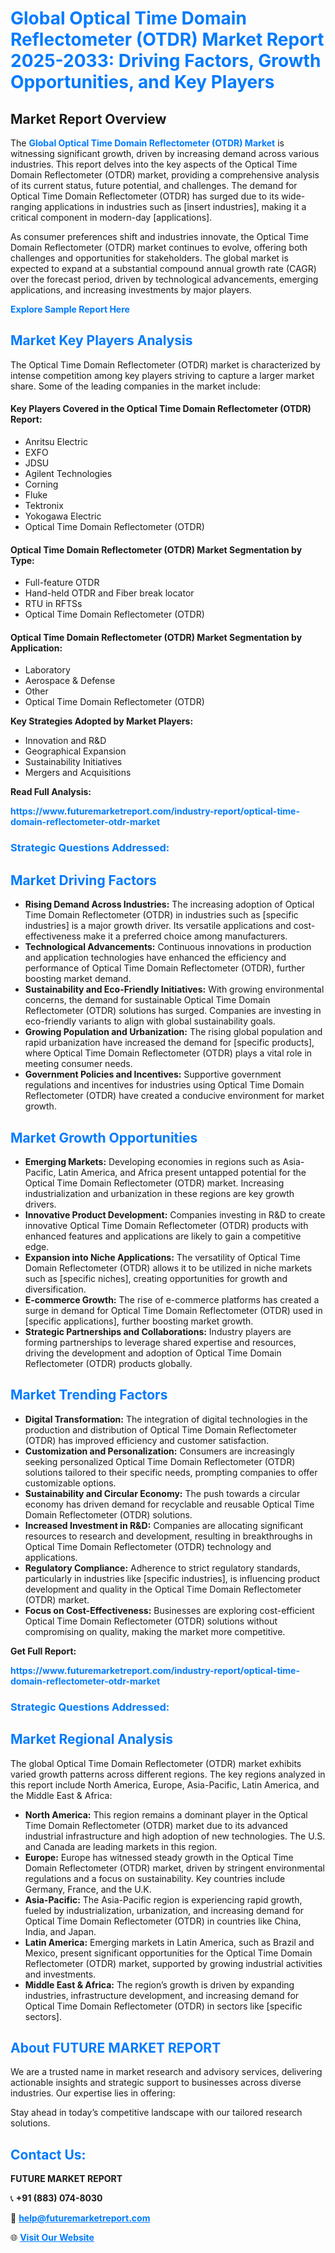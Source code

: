 <h1 style="color: #007BFF;">Global Optical Time Domain Reflectometer (OTDR) Market Report 2025-2033: Driving Factors, Growth Opportunities, and Key Players</h1>

<section id="overview">
<h2>Market Report Overview</h2>
<p>The <a href="https://www.futuremarketreport.com/industry-report/optical-time-domain-reflectometer-otdr-market" style="color: #007BFF; text-decoration: none;"><strong>Global Optical Time Domain Reflectometer (OTDR) Market</strong></a> is witnessing significant growth, driven by increasing demand across various industries. This report delves into the key aspects of the Optical Time Domain Reflectometer (OTDR) market, providing a comprehensive analysis of its current status, future potential, and challenges. The demand for Optical Time Domain Reflectometer (OTDR) has surged due to its wide-ranging applications in industries such as [insert industries], making it a critical component in modern-day [applications].</p>
<p>As consumer preferences shift and industries innovate, the Optical Time Domain Reflectometer (OTDR) market continues to evolve, offering both challenges and opportunities for stakeholders. The global market is expected to expand at a substantial compound annual growth rate (CAGR) over the forecast period, driven by technological advancements, emerging applications, and increasing investments by major players.</p>
</section>

<section id="overview">
<p><a href="https://www.futuremarketreport.com/request-sample/reportId=97336" style="color: #007BFF; text-decoration: none;"><strong>Explore Sample Report Here</strong></a></p>
</section>

<section id="key-players">
<h2 style="color: #007BFF;">Market Key Players Analysis</h2>
<p>The Optical Time Domain Reflectometer (OTDR) market is characterized by intense competition among key players striving to capture a larger market share. Some of the leading companies in the market include:</p>
<h4>Key Players Covered in the Optical Time Domain Reflectometer (OTDR) Report:</h4>
<ul><li>Anritsu Electric</li><li>EXFO</li><li>JDSU</li><li>Agilent Technologies</li><li>Corning</li><li>Fluke</li><li>Tektronix</li><li>Yokogawa Electric</li><li>Optical Time Domain Reflectometer (OTDR)</li></ul>
<h4>Optical Time Domain Reflectometer (OTDR) Market Segmentation by Type:</h4>
<ul><li>Full-feature OTDR</li><li>Hand-held OTDR and Fiber break locator</li><li>RTU in RFTSs</li><li>Optical Time Domain Reflectometer (OTDR)</li></ul>

<h4>Optical Time Domain Reflectometer (OTDR) Market Segmentation by Application:</h4>
<ul><li>Laboratory</li><li>Aerospace &amp; Defense</li><li>Other</li><li>Optical Time Domain Reflectometer (OTDR)</li></ul>
<p><strong>Key Strategies Adopted by Market Players:</strong></p>
<ul>
<li>Innovation and R&D</li>
<li>Geographical Expansion</li>
<li>Sustainability Initiatives</li>
<li>Mergers and Acquisitions</li>
</ul>
</section>

<section>
<p><strong>Read Full Analysis: </strong></p><a href="https://www.futuremarketreport.com/industry-report/optical-time-domain-reflectometer-otdr-market" style="color: #007BFF; text-decoration: none;"><strong>https://www.futuremarketreport.com/industry-report/optical-time-domain-reflectometer-otdr-market</strong></a>
<h3 style="color: #007BFF;">Strategic Questions Addressed:</h3>
</section>

<section id="driving-factors">
<h2 style="color: #007BFF;">Market Driving Factors</h2>
<ul>
<li><strong>Rising Demand Across Industries:</strong> The increasing adoption of Optical Time Domain Reflectometer (OTDR) in industries such as [specific industries] is a major growth driver. Its versatile applications and cost-effectiveness make it a preferred choice among manufacturers.</li>
<li><strong>Technological Advancements:</strong> Continuous innovations in production and application technologies have enhanced the efficiency and performance of Optical Time Domain Reflectometer (OTDR), further boosting market demand.</li>
<li><strong>Sustainability and Eco-Friendly Initiatives:</strong> With growing environmental concerns, the demand for sustainable Optical Time Domain Reflectometer (OTDR) solutions has surged. Companies are investing in eco-friendly variants to align with global sustainability goals.</li>
<li><strong>Growing Population and Urbanization:</strong> The rising global population and rapid urbanization have increased the demand for [specific products], where Optical Time Domain Reflectometer (OTDR) plays a vital role in meeting consumer needs.</li>
<li><strong>Government Policies and Incentives:</strong> Supportive government regulations and incentives for industries using Optical Time Domain Reflectometer (OTDR) have created a conducive environment for market growth.</li>
</ul>
</section>

<section id="growth-opportunities">
<h2 style="color: #007BFF;">Market Growth Opportunities</h2>
<ul>
<li><strong>Emerging Markets:</strong> Developing economies in regions such as Asia-Pacific, Latin America, and Africa present untapped potential for the Optical Time Domain Reflectometer (OTDR) market. Increasing industrialization and urbanization in these regions are key growth drivers.</li>
<li><strong>Innovative Product Development:</strong> Companies investing in R&D to create innovative Optical Time Domain Reflectometer (OTDR) products with enhanced features and applications are likely to gain a competitive edge.</li>
<li><strong>Expansion into Niche Applications:</strong> The versatility of Optical Time Domain Reflectometer (OTDR) allows it to be utilized in niche markets such as [specific niches], creating opportunities for growth and diversification.</li>
<li><strong>E-commerce Growth:</strong> The rise of e-commerce platforms has created a surge in demand for Optical Time Domain Reflectometer (OTDR) used in [specific applications], further boosting market growth.</li>
<li><strong>Strategic Partnerships and Collaborations:</strong> Industry players are forming partnerships to leverage shared expertise and resources, driving the development and adoption of Optical Time Domain Reflectometer (OTDR) products globally.</li>
</ul>
</section>

<section id="trending-factors">
<h2 style="color: #007BFF;">Market Trending Factors</h2>
<ul>
<li><strong>Digital Transformation:</strong> The integration of digital technologies in the production and distribution of Optical Time Domain Reflectometer (OTDR) has improved efficiency and customer satisfaction.</li>
<li><strong>Customization and Personalization:</strong> Consumers are increasingly seeking personalized Optical Time Domain Reflectometer (OTDR) solutions tailored to their specific needs, prompting companies to offer customizable options.</li>
<li><strong>Sustainability and Circular Economy:</strong> The push towards a circular economy has driven demand for recyclable and reusable Optical Time Domain Reflectometer (OTDR) solutions.</li>
<li><strong>Increased Investment in R&D:</strong> Companies are allocating significant resources to research and development, resulting in breakthroughs in Optical Time Domain Reflectometer (OTDR) technology and applications.</li>
<li><strong>Regulatory Compliance:</strong> Adherence to strict regulatory standards, particularly in industries like [specific industries], is influencing product development and quality in the Optical Time Domain Reflectometer (OTDR) market.</li>
<li><strong>Focus on Cost-Effectiveness:</strong> Businesses are exploring cost-efficient Optical Time Domain Reflectometer (OTDR) solutions without compromising on quality, making the market more competitive.</li>
</ul>
</section>

<section>
<p><strong>Get Full Report: </strong></p><a href="https://www.futuremarketreport.com/industry-report/optical-time-domain-reflectometer-otdr-market" style="color: #007BFF; text-decoration: none;"><strong>https://www.futuremarketreport.com/industry-report/optical-time-domain-reflectometer-otdr-market</strong></a>
<h3 style="color: #007BFF;">Strategic Questions Addressed:</h3>
</section>


<section id="regional-analysis">
<h2 style="color: #007BFF;">Market Regional Analysis</h2>
<p>The global Optical Time Domain Reflectometer (OTDR) market exhibits varied growth patterns across different regions. The key regions analyzed in this report include North America, Europe, Asia-Pacific, Latin America, and the Middle East & Africa:</p>
<ul>
<li><strong>North America:</strong> This region remains a dominant player in the Optical Time Domain Reflectometer (OTDR) market due to its advanced industrial infrastructure and high adoption of new technologies. The U.S. and Canada are leading markets in this region.</li>
<li><strong>Europe:</strong> Europe has witnessed steady growth in the Optical Time Domain Reflectometer (OTDR) market, driven by stringent environmental regulations and a focus on sustainability. Key countries include Germany, France, and the U.K.</li>
<li><strong>Asia-Pacific:</strong> The Asia-Pacific region is experiencing rapid growth, fueled by industrialization, urbanization, and increasing demand for Optical Time Domain Reflectometer (OTDR) in countries like China, India, and Japan.</li>
<li><strong>Latin America:</strong> Emerging markets in Latin America, such as Brazil and Mexico, present significant opportunities for the Optical Time Domain Reflectometer (OTDR) market, supported by growing industrial activities and investments.</li>
<li><strong>Middle East & Africa:</strong> The region’s growth is driven by expanding industries, infrastructure development, and increasing demand for Optical Time Domain Reflectometer (OTDR) in sectors like [specific sectors].</li>
</ul>
</section>

<footer>
<h2 style="color: #007BFF;">About FUTURE MARKET REPORT</h2>
<p>We are a trusted name in market research and advisory services, delivering actionable insights and strategic support to businesses across diverse industries. Our expertise lies in offering:</p>

<p>Stay ahead in today’s competitive landscape with our tailored research solutions.</p>

<h2 style="color: #007BFF;">Contact Us:</h2>
<p><strong>FUTURE MARKET REPORT</strong></p>
<p>📞 <strong>+91 (883) 074-8030</strong></p>
<p>📧 <strong><a href="mailto:help@futuremarketreport.com" style="color: #007BFF;">help@futuremarketreport.com</a></strong></p>
<p>🌐 <strong><a href="https://www.futuremarketreport.com/" style="color: #007BFF;">Visit Our Website</a></strong></p>
</footer>